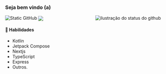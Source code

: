 




### Seja bem vindo (a)

<img src="https://img.shields.io/static/v1?label=Perfil&message=Felipe Florêncio&color=65A68E&style=for-the-badge&logo=GitHub" alt="Static GitHub">

<img align='right' src="https://github-readme-stats.vercel.app/api?username=FelipeFlorencio9&show_icons=true&title_color=65A68E&text_color=735D58&icon_color=735D58&bg_color=D9D9D9&cache_seconds=2300&layout=compact" alt="ilustração do status do github">

<img align='center' src="https://github-readme-stats.vercel.app/api/top-langs/?username=FelipeFlorencio9&layout=compact&show_icons=true&title_color=65A68E&text_color=735D58&icon_color=735D58&bg_color=D9D9D9&hide=python,cython,c%2B%2B,c,powershell,fortran,smarty">
  
#### 🌱 Habilidades
- Kotlin
- Jetpack Compose
- Nextjs
- TypeScript
- Express
- Outros.


